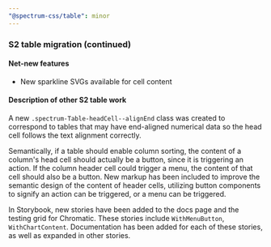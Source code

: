 ```yaml
---
"@spectrum-css/table": minor
---
```


### S2 table migration (continued)

#### Net-new features

- New sparkline SVGs available for cell content

#### Description of other S2 table work

A new `.spectrum-Table-headCell--alignEnd` class was created to correspond to tables that may have end-aligned numerical data so the head cell follows the text alignment correctly.

Semantically, if a table should enable column sorting, the content of a column's head cell should actually be a button, since it is triggering an action. If the column header cell could trigger a menu, the content of that cell should also be a button. New markup has been included to improve the semantic design of the content of header cells, utilizing button components to signify an action can be triggered, or a menu can be triggered.

In Storybook, new stories have been added to the docs page and the testing grid for Chromatic. These stories include `WithMenuButton`, `WithChartContent`. Documentation has been added for each of these stories, as well as expanded in other stories.

